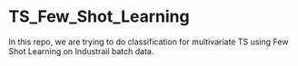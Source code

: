 # TS_Few_Shot_Learning
In this repo, we are trying to do classification for multivariate TS using Few Shot Learning on Industrail batch data.
